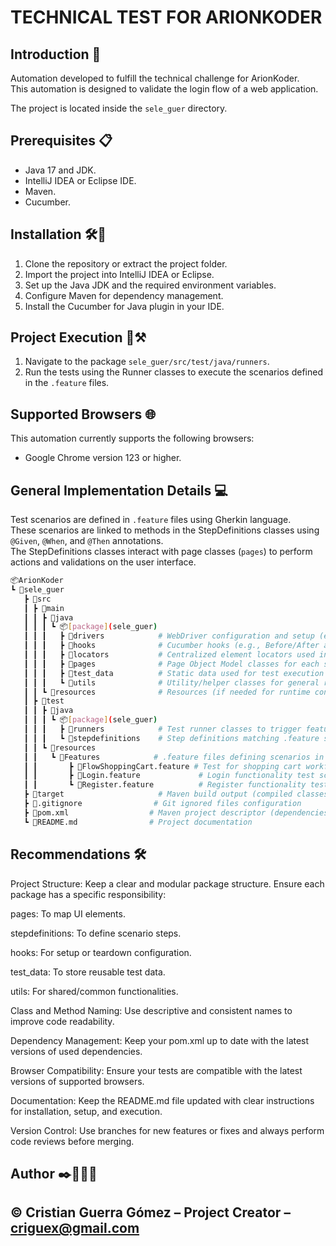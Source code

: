# **TECHNICAL TEST FOR ARIONKODER**

## Introduction 📖
Automation developed to fulfill the technical challenge for ArionKoder.  
This automation is designed to validate the login flow of a web application.

The project is located inside the `sele_guer` directory.

## Prerequisites 📋
- Java 17 and JDK.
- IntelliJ IDEA or Eclipse IDE.
- Maven.
- Cucumber.

## Installation 🛠️🔩
1. Clone the repository or extract the project folder.
2. Import the project into IntelliJ IDEA or Eclipse.
3. Set up the Java JDK and the required environment variables.
4. Configure Maven for dependency management.
5. Install the Cucumber for Java plugin in your IDE.

## Project Execution 🚧⚒️
1. Navigate to the package `sele_guer/src/test/java/runners`.
2. Run the tests using the Runner classes to execute the scenarios defined in the `.feature` files.

## Supported Browsers 🌐
This automation currently supports the following browsers:
- Google Chrome version 123 or higher.

## General Implementation Details 💻
Test scenarios are defined in `.feature` files using Gherkin language.  
These scenarios are linked to methods in the StepDefinitions classes using `@Given`, `@When`, and `@Then` annotations.  
The StepDefinitions classes interact with page classes (`pages`) to perform actions and validations on the user interface.

```bash
📦ArionKoder
┗ 📂sele_guer
   ┣ 📂src
   ┃ ┣ 📂main
   ┃ ┃ ┣ 📂java
   ┃ ┃ ┃ ┗ 📦[package](sele_guer)
   ┃ ┃ ┃   ┣ 📂drivers            # WebDriver configuration and setup (e.g., ChromeDriver)
   ┃ ┃ ┃   ┣ 📂hooks              # Cucumber hooks (e.g., Before/After actions)
   ┃ ┃ ┃   ┣ 📂locators           # Centralized element locators used in pages
   ┃ ┃ ┃   ┣ 📂pages              # Page Object Model classes for each screen/page
   ┃ ┃ ┃   ┣ 📂test_data          # Static data used for test execution
   ┃ ┃ ┃   ┗ 📂utils              # Utility/helper classes for general reusable methods
   ┃ ┃ ┗ 📂resources              # Resources (if needed for runtime configs, e.g., properties)
   ┃ ┣ 📂test
   ┃ ┃ ┣ 📂java
   ┃ ┃ ┃ ┗ 📦[package](sele_guer)
   ┃ ┃ ┃   ┣ 📂runners            # Test runner classes to trigger feature execution
   ┃ ┃ ┃   ┗ 📂stepdefinitions    # Step definitions matching .feature steps with Java code
   ┃ ┃ ┗ 📂resources
   ┃ ┃   ┗ 📂Features            # .feature files defining scenarios in Gherkin syntax
   ┃ ┃       ┣ 📜FlowShoppingCart.feature # Test for shopping cart workflow
   ┃ ┃       ┣ 📜Login.feature             # Login functionality test scenarios
   ┃ ┃       ┗ 📜Register.feature          # Register functionality test scenarios
   ┣ 📂target                     # Maven build output (compiled classes, reports, etc.)
   ┣ 📜.gitignore                # Git ignored files configuration
   ┣ 📜pom.xml                  # Maven project descriptor (dependencies and plugins)
   ┗ 📜README.md                # Project documentation

```
## Recommendations 🛠️
Project Structure: Keep a clear and modular package structure. Ensure each package has a specific responsibility:

pages: To map UI elements.

stepdefinitions: To define scenario steps.

hooks: For setup or teardown configuration.

test_data: To store reusable test data.

utils: For shared/common functionalities.

Class and Method Naming: Use descriptive and consistent names to improve code readability.

Dependency Management: Keep your pom.xml up to date with the latest versions of used dependencies.

Browser Compatibility: Ensure your tests are compatible with the latest versions of supported browsers.

Documentation: Keep the README.md file updated with clear instructions for installation, setup, and execution.

Version Control: Use branches for new features or fixes and always perform code reviews before merging.

## Author ✒️👨🏻‍💻
## ©️ Cristian Guerra Gómez – Project Creator – criguex@gmail.com




